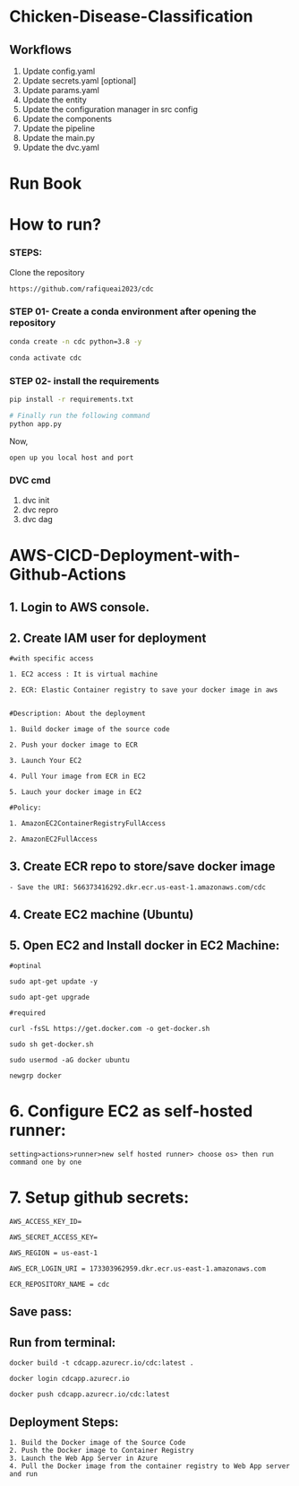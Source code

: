 # Chicken-Disease-Classification

## Workflows

1. Update config.yaml
2. Update secrets.yaml [optional]
3. Update params.yaml
4. Update the entity
5. Update the configuration manager in src config
6. Update the components
7. Update the pipeline
8. Update the main.py
9. Update the dvc.yaml
#  Run Book
# How to run?
### STEPS:

Clone the repository

```bash
https://github.com/rafiqueai2023/cdc
```
### STEP 01- Create a conda environment after opening the repository

```bash
conda create -n cdc python=3.8 -y
```

```bash
conda activate cdc
```


### STEP 02- install the requirements
```bash
pip install -r requirements.txt
```


```bash
# Finally run the following command
python app.py
```

Now,
```bash
open up you local host and port
```


### DVC cmd

1. dvc init
2. dvc repro
3. dvc dag



# AWS-CICD-Deployment-with-Github-Actions

## 1. Login to AWS console.

## 2. Create IAM user for deployment

	#with specific access

	1. EC2 access : It is virtual machine

	2. ECR: Elastic Container registry to save your docker image in aws


	#Description: About the deployment

	1. Build docker image of the source code

	2. Push your docker image to ECR

	3. Launch Your EC2

	4. Pull Your image from ECR in EC2

	5. Lauch your docker image in EC2

	#Policy:

	1. AmazonEC2ContainerRegistryFullAccess

	2. AmazonEC2FullAccess


## 3. Create ECR repo to store/save docker image
    - Save the URI: 566373416292.dkr.ecr.us-east-1.amazonaws.com/cdc


## 4. Create EC2 machine (Ubuntu)

## 5. Open EC2 and Install docker in EC2 Machine:


	#optinal

	sudo apt-get update -y

	sudo apt-get upgrade

	#required

	curl -fsSL https://get.docker.com -o get-docker.sh

	sudo sh get-docker.sh

	sudo usermod -aG docker ubuntu

	newgrp docker

# 6. Configure EC2 as self-hosted runner:
    setting>actions>runner>new self hosted runner> choose os> then run command one by one


# 7. Setup github secrets:

    AWS_ACCESS_KEY_ID=

    AWS_SECRET_ACCESS_KEY=

    AWS_REGION = us-east-1

    AWS_ECR_LOGIN_URI = 173303962959.dkr.ecr.us-east-1.amazonaws.com

    ECR_REPOSITORY_NAME = cdc
## Save pass:
## Run from terminal:

    docker build -t cdcapp.azurecr.io/cdc:latest .

    docker login cdcapp.azurecr.io

    docker push cdcapp.azurecr.io/cdc:latest


## Deployment Steps:

    1. Build the Docker image of the Source Code
    2. Push the Docker image to Container Registry
    3. Launch the Web App Server in Azure
    4. Pull the Docker image from the container registry to Web App server and run
